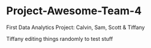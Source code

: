 # Project-Awesome-Team-4
First Data Analytics Project: Calvin, Sam, Scott &amp; Tiffany

Tiffany editing things randomly to test stuff 
